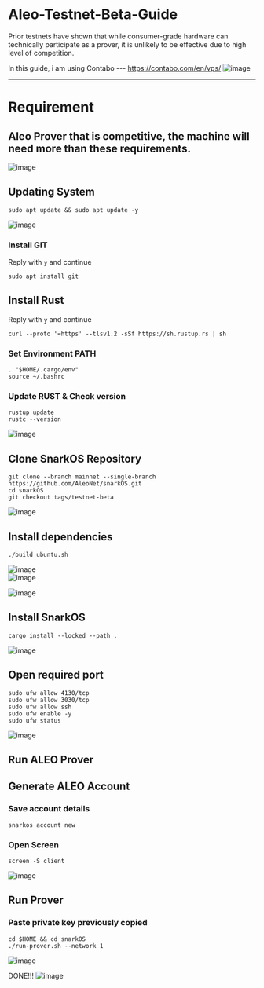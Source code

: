 # Aleo-Testnet-Beta-Guide
Prior testnets have shown that while consumer-grade hardware can technically participate as a prover, it is unlikely to be effective due to high level of competition.


In this guide, i am using Contabo  ---    https://contabo.com/en/vps/ 
![image](https://github.com/mztacat/Aleo-Testnet-Beta-Guide/assets/31314340/e87f8701-549e-4003-a99e-49c2f1acdb3b)





------------------
# Requirement  
## Aleo Prover that is competitive, the machine will need more than these requirements.
![image](https://github.com/mztacat/Aleo-Testnet-Beta-Guide/assets/31314340/bb2a8efd-77d5-48ed-ab63-9f55e5f793ec)







## Updating System 
```
sudo apt update && sudo apt update -y
```
![image](https://github.com/mztacat/Aleo-Testnet-Beta-Guide/assets/31314340/99855651-9207-404c-86e9-4db3b24f4dd8)


### Install GIT
Reply with ```y``` and continue 
```
sudo apt install git
```

## Install Rust 
Reply with ```y``` and continue 
```
curl --proto '=https' --tlsv1.2 -sSf https://sh.rustup.rs | sh

```

### Set Environment PATH
```
. "$HOME/.cargo/env"
source ~/.bashrc   
```

### Update RUST & Check version 
```
rustup update
rustc --version
```
![image](https://github.com/mztacat/Aleo-Testnet-Beta-Guide/assets/31314340/02daf804-3493-45b8-a72b-2d1d380cc47a)




## Clone SnarkOS Repository 
```
git clone --branch mainnet --single-branch https://github.com/AleoNet/snarkOS.git
cd snarkOS
git checkout tags/testnet-beta
```

![image](https://github.com/mztacat/Aleo-Testnet-Beta-Guide/assets/31314340/9bd099a1-d490-4d60-be9b-fd38d68144ee)



## Install dependencies 
```
./build_ubuntu.sh
```
![image](https://github.com/mztacat/Aleo-Testnet-Beta-Guide/assets/31314340/356c1d44-0d3a-4ed8-a9c8-1de1f1e7960a)  
![image](https://github.com/mztacat/Aleo-Testnet-Beta-Guide/assets/31314340/d8f90d89-8427-49f8-a80f-906f1544f068)

![image](https://github.com/mztacat/Aleo-Testnet-Beta-Guide/assets/31314340/9bb40d61-ac91-4ad5-a524-c1a56498fba0)


## Install SnarkOS 
```
cargo install --locked --path .
```
![image](https://github.com/mztacat/Aleo-Testnet-Beta-Guide/assets/31314340/cd20516e-f2e5-4e98-a594-57460346346b)




## Open required port 

```
sudo ufw allow 4130/tcp
sudo ufw allow 3030/tcp
sudo ufw allow ssh
sudo ufw enable -y
sudo ufw status
```
![image](https://github.com/mztacat/Aleo-Testnet-Beta-Guide/assets/31314340/e56401ec-12a7-4c5c-a42c-9ae9dca34075)



## Run ALEO Prover 

## Generate ALEO Account
### Save account details 
```
snarkos account new 
```


### Open Screen 
```
screen -S client
```
![image](https://github.com/mztacat/Aleo-Testnet-Beta-Guide/assets/31314340/435c5534-f30a-45c7-88c5-b32ef3ffce45)




## Run Prover 
### Paste private key previously copied 
```
cd $HOME && cd snarkOS
./run-prover.sh --network 1
```
![image](https://github.com/mztacat/Aleo-Testnet-Beta-Guide/assets/31314340/5da518f5-199d-41ec-b131-1b3456dcf5a5)




DONE!!!
![image](https://github.com/mztacat/Aleo-Testnet-Beta-Guide/assets/31314340/d276229f-8aed-4885-bd6b-b493e497e064)






















